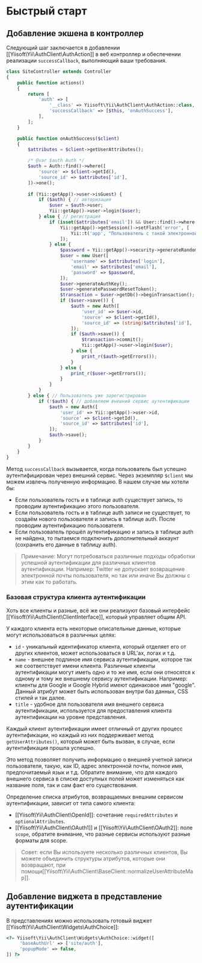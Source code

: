 Быстрый старт
===========

## Добавление экшена в контроллер

Следующий шаг заключается в добавлении [[Yiisoft\Yii\AuthClient\AuthAction]] в веб контроллер и обеспечении реализации 
`successCallback`, выполняющий ваши требования.



```php
class SiteController extends Controller
{
    public function actions()
    {
        return [
            'auth' => [
                '__class' => Yiisoft\Yii\AuthClient\AuthAction::class,
                'successCallback' => [$this, 'onAuthSuccess'],
            ],
        ];
    }

    public function onAuthSuccess($client)
    {
        $attributes = $client->getUserAttributes();

        /* @var $auth Auth */
        $auth = Auth::find()->where([
            'source' => $client->getId(),
            'source_id' => $attributes['id'],
        ])->one();
        
        if (Yii::getApp()->user->isGuest) {
            if ($auth) { // авторизация
                $user = $auth->user;
                Yii::getApp()->user->login($user);
            } else { // регистрация
                if (isset($attributes['email']) && User::find()->where(['email' => $attributes['email']])->exists()) {
                    Yii::getApp()->getSession()->setFlash('error', [
                        Yii::t('app', "Пользователь с такой электронной почтой как в {client} уже существует, но с ним не связан. Для начала войдите на сайт использую электронную почту, для того, что бы связать её.", ['client' => $client->getTitle()]),
                    ]);
                } else {
                    $password = Yii::getApp()->security->generateRandomString(6);
                    $user = new User([
                        'username' => $attributes['login'],
                        'email' => $attributes['email'],
                        'password' => $password,
                    ]);
                    $user->generateAuthKey();
                    $user->generatePasswordResetToken();
                    $transaction = $user->getDb()->beginTransaction();
                    if ($user->save()) {
                        $auth = new Auth([
                            'user_id' => $user->id,
                            'source' => $client->getId(),
                            'source_id' => (string)$attributes['id'],
                        ]);
                        if ($auth->save()) {
                            $transaction->commit();
                            Yii::getApp()->user->login($user);
                        } else {
                            print_r($auth->getErrors());
                        }
                    } else {
                        print_r($user->getErrors());
                    }
                }
            }
        } else { // Пользователь уже зарегистрирован
            if (!$auth) { // добавляем внешний сервис аутентификации
                $auth = new Auth([
                    'user_id' => Yii::getApp()->user->id,
                    'source' => $client->getId(),
                    'source_id' => $attributes['id'],
                ]);
                $auth->save();
            }
        }
    }
}
```

Метод `successCallback` вызывается, когда пользователь был успешно аутентифицирован через внешний сервис. Через
экземпляр `$client` мы можем извлечь полученную информацию. В нашем случае мы хотели бы:

- Если пользователь гость и в таблице auth существует запись, то проводим аутентификацию этого пользователя.
- Если пользователь гость и в таблице auth записи не существует, то создаём нового пользователя и запись в таблице auth. После
проводим аутентификацию пользователя.
- Если пользователь прошёл аутентификацию и запись в таблице auth не найдена, то пытаемся подключить дополнительный 
аккаунт (сохранить его данные в таблицу auth).

> Примечание: Могут потребоваться различные подходы обработки успешной аутентификации для различных клиентов 
аутентификации.
  Например: Twitter не допускает возвращение электронной почты пользователя, но так или иначе Вы должны с этим как то 
  работать.

### Базовая структура клиента аутентификации

Хоть все клиенты и разные, всё же они реализуют базовый интерфейс [[Yiisoft\Yii\AuthClient\ClientInterface]], который управляет 
общим API.

У каждого клиента есть некоторые описательные данные, которые могут использоваться в различных целях:

- `id` - уникальный идентификатор клиента, который отделяет его от других клиентов, может использоваться
  в URL'ах, логах и т.д.
- `name` - внешнее подлиное имя сервиса аутентификации, которое так же соответствует имени клиента. Различные
  клиенты аутентификации могут иметь одно и то же имя, если они относятся к одному и тому же внешнему сервису
  аутентификации.
  Например: клиенты для Google и Google Hybrid имеют одинаковое имя "google".
  Данный атрибут может быть использован внутри баз данных, CSS стилей и так далее.
- `title` - удобное для пользователя имя внешнего сервиса аутентификации, используется для предоставления клиента
  аутентификации на уровне представления.

Каждый клиент аутентификации имеет отличный от других процесс аутентификации, но каждый из них поддерживает метод 
`getUserAttributes()`, который может быть вызван, в случае, если аутентификация прошла успешно.

Это метод позволяет получить информацию о внешней учетной записи пользователя, такую, как ID, адрес электронной почты, 
полное имя, предпочитаемый язык и т.д. Обратите внимание, что для каждого внешнего сервиса в списке доступных полей 
может изменяться как название поля, так и сам факт его существования.

Определение списка атрибутов, возвращаемых внешним сервисом аутентификации, зависит от типа самого клиента:

- [[Yiisoft\Yii\AuthClient\OpenId]]: сочетание `requiredAttributes` и `optionalAttributes`.
- [[Yiisoft\Yii\AuthClient\OAuth1]] и [[Yiisoft\Yii\AuthClient\OAuth2]]: поле `scope`, обратите внимание, что разные сервисы используют 
разные форматы для scope.

> Совет: если Вы используете несколько различных клиентов, Вы можете объединить структуры атрибутов, которые они 
возвращают, при помощи[[Yiisoft\Yii\AuthClient\BaseClient::normalizeUserAttributeMap]].


## Добавление виджета в представление аутентификации

В представлениях можно использовать готовый виджет [[Yiisoft\Yii\AuthClient\Widgets\AuthChoice]]:

```php
<?= Yiisoft\Yii\AuthClient\Widgets\AuthChoice::widget([
     'baseAuthUrl' => ['site/auth'],
     'popupMode' => false,
]) ?>
```
